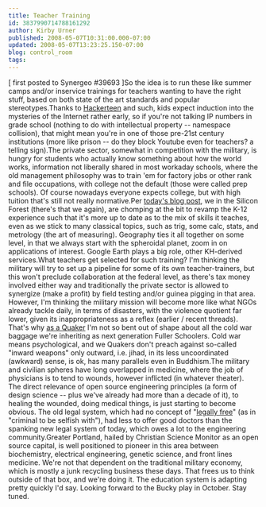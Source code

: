 ```yaml
---
title: Teacher Training
id: 3837990714788161292
author: Kirby Urner
published: 2008-05-07T10:31:00.000-07:00
updated: 2008-05-07T13:23:25.150-07:00
blog: control_room
tags: 
---
```


[ first posted to Synergeo #39693 ]So the idea is to run these like summer camps and/or inservice trainings for teachers wanting to have the right stuff, based on both state of the art standards and popular stereotypes.Thanks to [Hackerteen](http://mybizmo.blogspot.com/2008/04/hackerdom.html) and such, kids expect induction into the mysteries of the Internet rather early, so if you're not talking IP numbers in grade school (nothing to do with intellectual property -- namespace collision), that might mean you're in one of those pre-21st century institutions (more like prison -- do they block Youtube even for teachers? a telling sign).The private sector, somewhat in competition with the military, is hungry for students who actually know something about how the world works, information not liberally shared in most workaday schools, where the old management philosophy was to train 'em for factory jobs or other rank and file occupations, with college not the default (those were called prep schools). Of course nowadays everyone expects college, but with high tuition that's still not really normative.Per [today's blog post](http://mybizmo.blogspot.com/2008/05/regarding-lockharts-lament.html), we in the Silicon Forest (there's that we again), are chomping at the bit to revamp the K-12 experience such that it's more up to date as to the mix of skills it teaches, even as we stick to many classical topics, such as trig, some calc, stats, and metrology (the art of measuring). Geography ties it all together on some level, in that we always start with the spheroidal planet, zoom in on applications of interest. Google Earth plays a big role, other KH-derived services.What teachers get selected for such training? I'm thinking the military will try to set up a pipeline for some of its own teacher-trainers, but this won't preclude collaboration at the federal level, as there's tax money involved either way and traditionally the private sector is allowed to synergize (make a profit) by field testing and/or guinea pigging in that area. However, I'm thinking the military mission will become more like what NGOs already tackle daily, in terms of disasters, with the violence quotient far lower, given its inappropriateness as a reflex (earlier / recent threads). That's why [as a Quaker](http://worldgame.blogspot.com/2007/11/meeting-for-business.html) I'm not so bent out of shape about all the cold war baggage we're inheriting as next generation Fuller Schoolers. Cold war means psychological, and we Quakers don't preach against so-called "inward weapons" only outward, i.e. jihad, in its less uncoordinated (awkward) sense, is ok, has many parallels even in Buddhism.The military and civilian spheres have long overlapped in medicine, where the job of physicians is to tend to wounds, however inflicted (in whatever theater). The direct relevance of open source engineering principles (a form of design science -- plus we've already had more than a decade of it), to healing the wounded, doing medical things, is just starting to become obvious. The old legal system, which had no concept of "[legally free](http://controlroom.blogspot.com/2008/05/legally-free.html)" (as in "criminal to be selfish with"), had less to offer good doctors than the spanking new legal system of today, which owes a lot to the engineering community.Greater Portland, hailed by Christian Science Monitor as an open source capital, is well positioned to pioneer in this area between biochemistry, electrical engineering, genetic science, and front lines medicine. We're not that dependent on the traditional military economy, which is mostly a junk recycling business these days. That frees us to think outside of that box, and we're doing it. The education system is adapting pretty quickly I'd say. Looking forward to the Bucky play in October. Stay tuned.